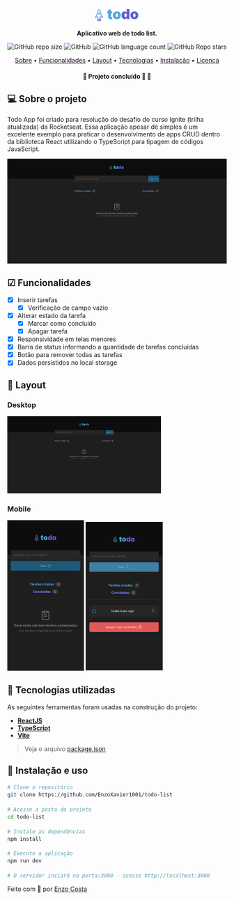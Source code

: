 <p align="center">
  <img width="20%" src="./src/assets/img/Logo.svg" />
</p>

<p align="center">
    <strong>Aplicativo web de todo list.</strong>
</p>

<p align="center">
  <img alt="GitHub repo size" src="https://img.shields.io/github/repo-size/EnzoXavier1001/todo-list">
  <img alt="GitHub" src="https://img.shields.io/github/license/EnzoXavier1001/todo-list">
  <img alt="GitHub language count" src="https://img.shields.io/github/languages/count/EnzoXavier1001/todo-list">
  <img alt="GitHub Repo stars" src="https://img.shields.io/github/stars/EnzoXavier1001/todo-list?style=social">
</p>

<p align="center">
 <a href="#-sobre-o-projeto">Sobre</a> •
 <a href="#-funcionalidades">Funcionalidades</a> • 
 <a href="#-layout">Layout</a> • 
 <a href="#-tecnologias-utilizadas">Tecnologias</a> • 
 <a href="#-instalação-e-uso">Instalação</a> • 
 <a href="#-licença">Licença</a>
</p>

<h4 align="center"> 
	🚧  Projeto concluído 🚀 🚧
</h4>

## 💻 Sobre o projeto

Todo App foi criado para resolução do desafio do curso Ignite (trilha atualizada) da Rocketseat. Essa aplicação apesar de simples é um excelente exemplo para praticar o desenvolvimento de apps CRUD dentro da biblioteca React utilizando o TypeScript
para tipagem de códigos JavaScript.

<p align="center">
  <img src="./src/assets/img/preview.gif">
</p>

## ☑ Funcionalidades

- [x] Inserir tarefas
  - [x] Verificação de campo vazio
- [x] Alterar estado da tarefa
  - [x] Marcar como concluído
  - [x] Apagar tarefa
- [x] Responsividade em telas menores
- [x] Barra de status informando a quantidade de tarefas concluídas
- [x] Botão para remover todas as tarefas
- [x] Dados persistidos no local storage

## 🎨 Layout

### Desktop

<p align="left"> 
  <img src="/src/assets/img/preview-screenshot.png" width="70%">
</p>

### Mobile

<p align="left">       
  <img src="./src/assets/img/preview-screenshot-mobile.png" width="35%">
  <img src="./src/assets/img/preview-screenshot-mobile-2.png" width="35%">
</p>

## 🔨 Tecnologias utilizadas

As seguintes ferramentas foram usadas na construção do projeto:

- **[ReactJS](https://reactjs.org/)**
- **[TypeScript](https://www.typescriptlang.org/)**
- **[Vite](https://vitejs.dev/)**

> Veja o arquivo [package.json](https://github.com/enzoxavier1001/todo-list/blob/master/package.json)

## 🚀 Instalação e uso

```bash
# Clone o repositório
git clone https://github.com/EnzoXavier1001/todo-list

# Acesse a pasta do projeto
cd todo-list

# Instale as dependências
npm install

# Execute a aplicação
npm run dev

# O servidor inciará na porta:3000 - acesse http://localhost:3000
```

Feito com 💜 por [Enzo Costa](https://github.com/EnzoXavier1001)
